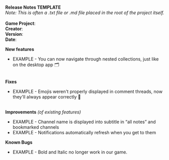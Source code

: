 **Release Notes TEMPLATE**  
*Note: This is often a .txt file or .md file placed in the root of the project itself.*  
﻿  
**Game Project**:  
**Creator**:  
**Version**:   
**Date**: 

**New features**

* ﻿EXAMPLE \- You can now navigate through nested collections, just like on the desktop app 🗂 ﻿

﻿  
**Fixes**

* ﻿EXAMPLE \- ﻿Emojis weren't properly displayed in comment threads, now they'll always appear correctly 💫 ﻿

﻿  
**Improvements** *(of existing features)*

* ﻿EXAMPLE \- ﻿Channel name is displayed into subtitle in “all notes” and bookmarked channels﻿  
* ﻿EXAMPLE \- ﻿Notifications automatically refresh when you get to them﻿

**Known Bugs**

* ﻿EXAMPLE \- ﻿Bold and Italic no longer work in our game.

﻿  
